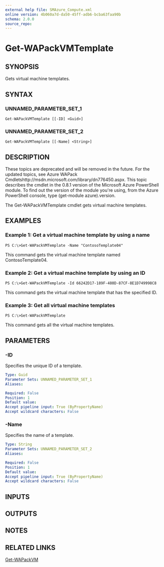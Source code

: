 ```yaml
---
external help file: SMAzure_Compute.xml
online version: 4b060a7d-da50-45ff-adb6-bcba63faa90b
schema: 2.0.0
source_repo: 
---
```


# Get-WAPackVMTemplate
## SYNOPSIS
Gets virtual machine templates.

## SYNTAX

### UNNAMED_PARAMETER_SET_1
```
Get-WAPackVMTemplate [[-ID] <Guid>]
```

### UNNAMED_PARAMETER_SET_2
```
Get-WAPackVMTemplate [[-Name] <String>]
```

## DESCRIPTION
These topics are deprecated and will be removed in the future.
For the updated topics, see  Azure WAPack Cmdletshttp://msdn.microsoft.com/library/dn776450.aspx.
This topic describes the cmdlet in the 0.8.1 version of the Microsoft Azure PowerShell module.
To find out the version of the module you're using, from the Azure PowerShell console, type (get-module azure).version.

The Get-WAPackVMTemplate cmdlet gets virtual machine templates.

## EXAMPLES

### Example 1: Get a virtual machine template by using a name
```
PS C:\>Get-WAPackVMTemplate -Name "ContosoTemplate04"
```

This command gets the virtual machine template named ContosoTemplate04.

### Example 2: Get a virtual machine template by using an ID
```
PS C:\>Get-WAPackVMTemplate -Id 66242D17-189F-480D-87CF-8E1D749998C8
```

This command gets the virtual machine template that has the specified ID.

### Example 3: Get all virtual machine templates
```
PS C:\>Get-WAPackVMTemplate
```

This command gets all the virtual machine templates.

## PARAMETERS

### -ID
Specifies the unique ID of a template.

```yaml
Type: Guid
Parameter Sets: UNNAMED_PARAMETER_SET_1
Aliases: 

Required: False
Position: 1
Default value: 
Accept pipeline input: True (ByPropertyName)
Accept wildcard characters: False
```

### -Name
Specifies the name of a template.

```yaml
Type: String
Parameter Sets: UNNAMED_PARAMETER_SET_2
Aliases: 

Required: False
Position: 1
Default value: 
Accept pipeline input: True (ByPropertyName)
Accept wildcard characters: False
```

## INPUTS

## OUTPUTS

## NOTES

## RELATED LINKS

[Get-WAPackVM](4b060a7d-da50-45ff-adb6-bcba63faa90b)


